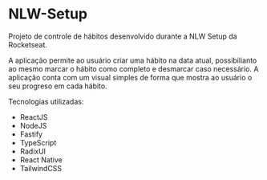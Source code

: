 # NLW-Setup
Projeto de controle de hábitos desenvolvido durante a NLW Setup da Rocketseat.

A aplicação permite ao usuário criar uma hábito na data atual, possibilianto ao mesmo marcar o hábito como completo e desmarcar caso necessário. A aplicação conta com um visual simples de forma que mostra ao usuário o seu progreso em cada hábito.

Tecnologias utilizadas:

- ReactJS
- NodeJS
- Fastify
- TypeScript
- RadixUI
- React Native
- TailwindCSS
